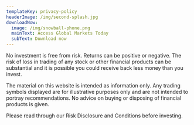 ```yaml
---
templateKey: privacy-policy
headerImage: /img/second-splash.jpg
downloadNow:
  image: /img/snowball-phone.png
  mainText: Access Global Markets Today
  subText: Download now
---
```

No investment is free from risk. Returns can be positive or negative. The risk of loss in trading of any stock or other financial products can be substantial and it is possible you could receive back less money than you invest.

The material on this website is intended as information only. Any trading symbols displayed are for illustrative purposes only and are not intended to portray recommendations. No advice on buying or disposing of financial products is given.

Please read through our Risk Disclosure and Conditions before investing.


